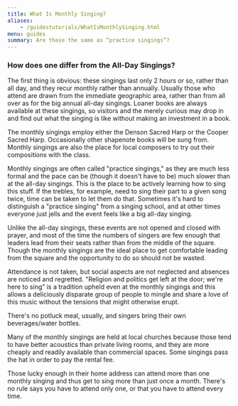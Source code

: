 ```yaml
---
title: What Is Monthly Singing?
aliases:
    - /guidestutorials/WhatIsMonthlySinging.html
menu: guides
summary: Are these the same as “practice singings”?
---
```

### How does one differ from the All-Day Singings?

The first thing is obvious: these singings last only 2 hours or so, rather than all day, and they recur monthly rather than annually. Usually those who attend are drawn from the immediate geographic area, rather than from all over as for the big annual all-day singings. Loaner books are always available at these singings, so visitors and the merely curious may drop in and find out what the singing is like without making an investment in a book.

The monthly singings employ either the Denson Sacred Harp or the Cooper Sacred Harp. Occasionally other shapenote books will be sung from. Monthly singings are also the place for local composers to try out their compositions with the class.

Monthly singings are often called "practice singings," as they are much less formal and the pace can be (though it doesn't have to be) much slower than at the all-day singings. This is the place to be actively learning how to sing this stuff. If the trebles, for example, need to sing their part to a given song twice, time can be taken to let them do that. Sometimes it's hard to distinguish a "practice singing" from a singing school, and at other times everyone just jells and the event feels like a big all-day singing.

Unlike the all-day singings, these events are not opened and closed with prayer, and most of the time the numbers of singers are few enough that leaders lead from their seats rather than from the middle of the square. Though the monthly singings are the ideal place to get comfortable leading from the square and the opportunity to do so should not be wasted.

Attendance is not taken, but social aspects are not neglected and absences are noticed and regretted. "Religion and politics get left at the door; we're here to sing" is a tradition upheld even at the monthly singings and this allows a deliciously disparate group of people to mingle and share a love of this music without the tensions that might otherwise erupt.

There's no potluck meal, usually, and singers bring their own beverages/water bottles.

Many of the monthly singings are held at local churches because those tend to have better acoustics than private living rooms, and they are more cheaply and readily available than commercial spaces. Some singings pass the hat in order to pay the rental fee.

Those lucky enough in their home address can attend more than one monthly singing and thus get to sing more than just once a month. There's no rule says you have to attend only one, or that you have to attend every time.